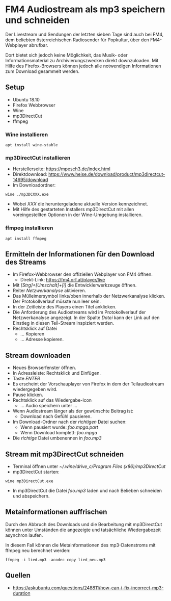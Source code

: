 # FM4 Audiostream als mp3 speichern und schneiden

Der Livestream und Sendungen der letzten sieben Tage sind auch bei FM4,
dem beliebten österreichischen Radiosender für Popkultur,
über den FM4-Webplayer abrufbar.

Dort bietet sich jedoch keine Möglichkeit,
das Musik- oder Informationsmaterial zu Archivierungszwecken direkt downzuloaden.
Mit Hilfe des Firefox-Browsers können jedoch alle notwendigen Informationen
zum Download gesammelt werden.

## Setup

* Ubuntu 18.10
* Firefox Webbrowser
* Wine
* mp3DirectCut
* ffmpeg

### Wine installieren
```
apt install wine-stable
```

### mp3DirectCut installieren
* Herstellerseite: https://mpesch3.de/index.html
* Direktdownload: https://www.heise.de/download/product/mp3directcut-14695/download
* Im Downloadordner:

```
wine ./mp3DCXXX.exe
```

* Wobei *XXX* die heruntergeladene aktuelle Version kennzeichnet.
* Mit Hilfe des gestarteten Installers mp3DirectCut mit allen voreingestellten Optionen in der Wine-Umgebung installieren.

### ffmpeg installieren
```
apt install ffmpeg
```

## Ermitteln der Informationen für den Download des Streams

* Im Firefox-Webbrowser den offiziellen Webplayer von FM4 öffnen.
  * Direkt-Link: https://fm4.orf.at/player/live
* Mit *[Strg]+[Umschalt]+[i]* die Entwicklerwerkzeuge öffnen.
* Reiter *Netzwerkanalyse* aktivieren.
* Das Mülleimersymbol links/oben innerhalb der Netzwerkanalyse klicken. Der Protokollverlauf müsste nun leer sein.
* In der Zeitleiste des Players einen Titel anklicken.
* Die Anforderung des Audiostreams wird im Protokollverlauf der Netzwerkanalyse angezeigt. In der Spalte *Datei* kann der Link auf den Einstieg in diesen Teil-Stream inspiziert werden.
* Rechtsklick auf Datei
  * ... Kopieren
  * ... Adresse kopieren.

## Stream downloaden

* Neues Browserfenster öffnen.
* In Adressleiste: Rechtsklick und Einfügen.
* Taste *ENTER*
* Es erscheint der Vorschauplayer von Firefox in dem der Teilaudiostream wiedergegeben wird.
* Pause klicken.
* Rechtsklick auf das Wiedergabe-Icon
  * ... Audio speichern unter ...
* Wenn Audiostream länger als der gewünschte Beitrag ist:
  * Download nach Gefühl pausieren.
* Im Download-Ordner nach der *richtigen* Datei suchen:
  * Wenn pausiert wurde: *foo.mpga.part*
  * Wenn Download komplett: *foo.mpga*
* Die *richtige* Datei umbenennen in *foo.mp3*

## Stream mit mp3DirectCut schneiden

* Terminal öffnen unter *~/.wine/drive_c/Program Files (x86)/mp3DirectCut*
* mp3DirectCut starten:
```
wine mp3DirectCut.exe
```
* In mp3DirectCut die Datei *foo.mp3* laden und nach Belieben schneiden und abspeichern.

## Metainformationen auffrischen

Durch den Abbruch des Downloads und die Bearbeitung mit mp3DirectCut können unter Umständen die angezeigte und tatsächliche Wiedergabezeit asynchron laufen.

In diesem Fall können die Metainformationen des mp3-Datenstroms mit ffmpeg neu berechnet werden:
```
ffmpeg -i lied.mp3 -acodec copy lied_neu.mp3
```

## Quellen

* https://askubuntu.com/questions/248811/how-can-i-fix-incorrect-mp3-duration


